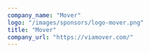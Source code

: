 ```yaml
---
company_name: "Mover"
logo: "/images/sponsors/logo-mover.png"
title: "Mover"
company_url: "https://viamover.com/"
---
```

